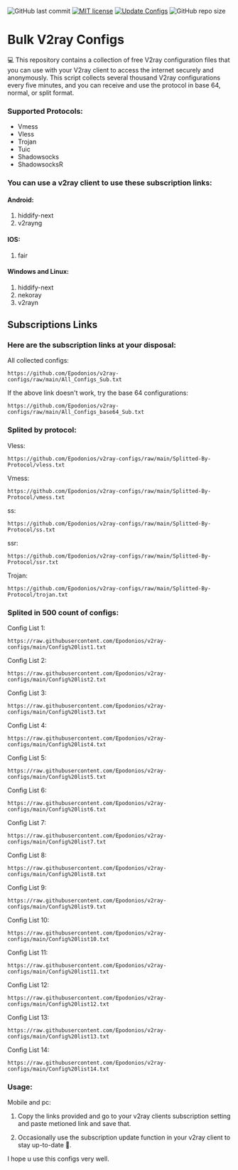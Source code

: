 ![GitHub last commit](https://img.shields.io/github/last-commit/barry-far/V2ray-Configs.svg) [![MIT license](https://img.shields.io/badge/License-MIT-blue.svg)](https://lbesson.mit-license.org/)  [![Update Configs](https://github.com/barry-far/V2ray-Configs/actions/workflows/main.yml/badge.svg)](https://github.com/Epodonios/V2ray-Configs/actions/workflows/main.yml) ![GitHub repo size](https://img.shields.io/github/repo-size/Epodonios/V2ray-Configs)  


# Bulk V2ray Configs
💻 This repository contains a collection of free V2ray configuration files that you can use with your V2ray client to access the internet securely and anonymously.
This script collects several thousand V2ray configurations every five minutes, and you can receive and use the protocol in base 64, normal, or split format.

### Supported Protocols:
- Vmess
- Vless
- Trojan
- Tuic
- Shadowsocks
- ShadowsocksR

### You can use a v2ray client to use these subscription links:

#### Android:
1. hiddify-next
2. v2rayng

#### IOS:
1. fair

#### Windows and Linux:
1. hiddify-next
2. nekoray
3. v2rayn

## Subscriptions Links

### Here are the subscription links at your disposal:

All collected configs:
```
https://github.com/Epodonios/v2ray-configs/raw/main/All_Configs_Sub.txt
```

If the above link doesn't work, try the base 64 configurations:
```
https://github.com/Epodonios/v2ray-configs/raw/main/All_Configs_base64_Sub.txt
```

### Splited by protocol:

Vless:
```
https://github.com/Epodonios/v2ray-configs/raw/main/Splitted-By-Protocol/vless.txt
```

Vmess:
```
https://github.com/Epodonios/v2ray-configs/raw/main/Splitted-By-Protocol/vmess.txt
```

ss:
```
https://github.com/Epodonios/v2ray-configs/raw/main/Splitted-By-Protocol/ss.txt
```

ssr:
```
https://github.com/Epodonios/v2ray-configs/raw/main/Splitted-By-Protocol/ssr.txt
```

Trojan:
```
https://github.com/Epodonios/v2ray-configs/raw/main/Splitted-By-Protocol/trojan.txt
```

### Splited in 500 count of configs:

Config List 1:
```
https://raw.githubusercontent.com/Epodonios/v2ray-configs/main/Config%20list1.txt
```
Config List 2:
```
https://raw.githubusercontent.com/Epodonios/v2ray-configs/main/Config%20list2.txt
```

Config List 3:
```
https://raw.githubusercontent.com/Epodonios/v2ray-configs/main/Config%20list3.txt
```

Config List 4:
```
https://raw.githubusercontent.com/Epodonios/v2ray-configs/main/Config%20list4.txt
```

Config List 5:
```
https://raw.githubusercontent.com/Epodonios/v2ray-configs/main/Config%20list5.txt
```

Config List 6:
```
https://raw.githubusercontent.com/Epodonios/v2ray-configs/main/Config%20list6.txt
```

Config List 7:
```
https://raw.githubusercontent.com/Epodonios/v2ray-configs/main/Config%20list7.txt
```

Config List 8:
```
https://raw.githubusercontent.com/Epodonios/v2ray-configs/main/Config%20list8.txt
```

Config List 9:
```
https://raw.githubusercontent.com/Epodonios/v2ray-configs/main/Config%20list9.txt
```

Config List 10:
```
https://raw.githubusercontent.com/Epodonios/v2ray-configs/main/Config%20list10.txt
```

Config List 11:
```
https://raw.githubusercontent.com/Epodonios/v2ray-configs/main/Config%20list11.txt
```

Config List 12:
```
https://raw.githubusercontent.com/Epodonios/v2ray-configs/main/Config%20list12.txt
```

Config List 13:
```
https://raw.githubusercontent.com/Epodonios/v2ray-configs/main/Config%20list13.txt
```

Config List 14:
```
https://raw.githubusercontent.com/Epodonios/v2ray-configs/main/Config%20list14.txt
```

### Usage:

Mobile and pc:

1. Copy the links provided and go to your v2ray clients subscription setting and paste metioned link and save that.

2. Occasionally use the subscription update function in your v2ray client to stay up-to-date 🤝.

I hope u use this configs very well.


